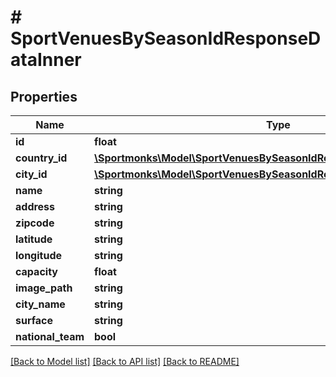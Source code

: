 # # SportVenuesBySeasonIdResponseDataInner

## Properties

Name | Type | Description | Notes
------------ | ------------- | ------------- | -------------
**id** | **float** |  | [optional]
**country_id** | [**\Sportmonks\Model\SportVenuesBySeasonIdResponseDataInnerCountryId**](SportVenuesBySeasonIdResponseDataInnerCountryId.md) |  | [optional]
**city_id** | [**\Sportmonks\Model\SportVenuesBySeasonIdResponseDataInnerCityId**](SportVenuesBySeasonIdResponseDataInnerCityId.md) |  | [optional]
**name** | **string** |  | [optional]
**address** | **string** |  | [optional]
**zipcode** | **string** |  | [optional]
**latitude** | **string** |  | [optional]
**longitude** | **string** |  | [optional]
**capacity** | **float** |  | [optional]
**image_path** | **string** |  | [optional]
**city_name** | **string** |  | [optional]
**surface** | **string** |  | [optional]
**national_team** | **bool** |  | [optional]

[[Back to Model list]](../../README.md#models) [[Back to API list]](../../README.md#endpoints) [[Back to README]](../../README.md)
